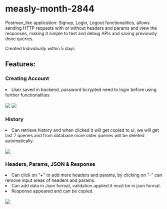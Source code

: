 # measly-month-2844
Postman_like application: Signup, Login, Logout functionalities, allows sending HTTP requests with or without headers and params and view the responses, making it simple to test and debug APIs and saving previously done queries.

Created Individually within 5 days

<h2>Features:</h2>

<h3>Creating Account</h3>

<li>User saved in backend, password bcrypted need to login before using further functionalities </li>
<br>
<img src="https://user-images.githubusercontent.com/112823546/222976552-a1cd00ad-c1a4-44ff-ba95-b38e50216b5f.png" />

<img src="https://user-images.githubusercontent.com/112823546/222976374-2ada81f7-8d5c-43c5-9938-cf8ef80a156d.png" />

<h3>History</h3>
<li>Can retrieve history and when clicked it will get copied to ui, we will get last 7 queries and from database more older queries will be deleted automatically. </li>
<br>
<img src="https://user-images.githubusercontent.com/112823546/222977641-db01195e-5b14-491a-9104-691e76404c2e.png" />

<h3>Headers, Params, JSON & Response </h3>
<li>Can click on "+" to add more headers and params, by clicking on "-" can remove input areas of headers and params.</li>
<li>Can add data in Json format, validation applied it must be in json format.</li>
<li>Response appeared and can be copied.</li>
<br>
<img src="https://user-images.githubusercontent.com/112823546/222978263-c57b1610-6a9c-4915-949f-dfc9f382105a.png" />

